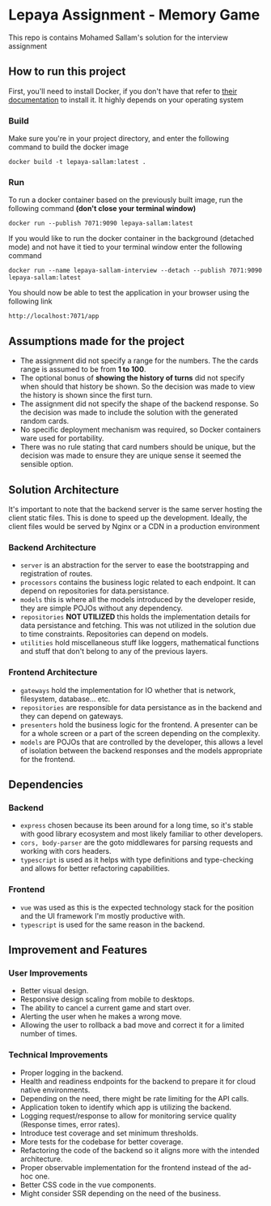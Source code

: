 # Lepaya Assignment - Memory Game
This repo is contains Mohamed Sallam's solution for the interview assignment

## How to run this project
First, you'll need to install Docker, if you don't have that refer to [their documentation](https://docs.docker.com/get-docker/) to install it. It highly depends on your operating system

### Build
Make sure you're in your project directory, and enter the following command to build the docker image
```
docker build -t lepaya-sallam:latest .
```

### Run
To run a docker container based on the previously built image, run the following command **(don't close your terminal window)**
```
docker run --publish 7071:9090 lepaya-sallam:latest
```
If you would like to run the docker container in the background (detached mode) and not have it tied to your terminal window enter the following command
```
docker run --name lepaya-sallam-interview --detach --publish 7071:9090 lepaya-sallam:latest
```

You should now be able to test the application in your browser using the following link
```
http://localhost:7071/app
```

## Assumptions made for the project
- The assignment did not specify a range for the numbers. The the cards range is assumed to be from **1 to 100**.
- The optional bonus of **showing the history of turns** did not specify when should that history be shown. So the decision was made to view the history is shown since the first turn.
- The assignment did not specify the shape of the backend response. So the decision was made to include the solution with the generated random cards.
- No specific deployment mechanism was required, so Docker containers ware used for portability.
- There was no rule stating that card numbers should be unique, but the decision was made to ensure they are unique sense it seemed the sensible option.

## Solution Architecture
It's important to note that the backend server is the same server hosting the client static files. This is done to speed up the development. Ideally, the client files would be served by Nginx or a CDN in a production environment

### Backend Architecture
- `server` is an abstraction for the server to ease the bootstrapping and registration of routes.
- `processors` contains the business logic related to each endpoint. It can depend on repositories for data.persistance.
- `models` this is where all the models introduced by the developer reside, they are simple POJOs without any dependency.
- `repositories` **NOT UTILIZED** this holds the implementation details for data persistance and fetching. This was not utilized in the solution due to time constraints. Repositories can depend on models.
- `utilities` hold miscellaneous stuff like loggers, mathematical functions and stuff that don't belong to any of the previous layers.

### Frontend Architecture
- `gateways` hold the implementation for IO whether that is network, filesystem, database... etc.
- `repositories` are responsible for data persistance as in the backend and they can depend on gateways.
- `presenters` hold the business logic for the frontend. A presenter can be for a whole screen or a part of the screen depending on the complexity.
- `models` are POJOs that are controlled by the developer, this allows a level of isolation between the backend responses and the models appropriate for the frontend.

## Dependencies
### Backend
- `express` chosen because its been around for a long time, so it's stable with good library ecosystem and most likely familiar to other developers.
- `cors, body-parser` are the goto middlewares for parsing requests and working with cors headers.
- `typescript` is used as it helps with type definitions and type-checking and allows for better refactoring capabilities.

### Frontend
- `vue` was used as this is the expected technology stack for the position and the UI framework I'm mostly productive with.
- `typescript` is used for the same reason in the backend.

## Improvement and Features
### User Improvements
- Better visual design.
- Responsive design scaling from mobile to desktops.
- The ability to cancel a current game and start over.
- Alerting the user when he makes a wrong move.
- Allowing the user to rollback a bad move and correct it for a limited number of times.

### Technical Improvements
- Proper logging in the backend.
- Health and readiness endpoints for the backend to prepare it for cloud native environments.
- Depending on the need, there might be rate limiting for the API calls.
- Application token to identify which app is utilizing the backend.
- Logging request/response to allow for monitoring service quality (Response times, error rates).
- Introduce test coverage and set minimum thresholds.
- More tests for the codebase for better coverage.
- Refactoring the code of the backend so it aligns more with the intended architecture.
- Proper observable implementation for the frontend instead of the ad-hoc one.
- Better CSS code in the vue components.
- Might consider SSR depending on the need of the business.
